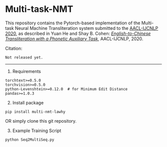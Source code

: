 # Multi-task-NMT

This repository contains the Pytorch-based implementation of the Multi-task Neural Machine Transliteration system submitted to the 
[AACL-IJCNLP 2020](http://aacl2020.org/), as described in Yuan He and Shay B. Cohen: *[English-to-Chinese Transliteration with a Phonetic Auxiliary Task](http://???)*, AACL-IJCNLP, 2020.


Citation:
```
Not released yet.
```

------------
1. Requirements
```
torchtext>=0.5.0
torchvision>=0.5.0
python-Levenshtein>=0.12.0  # for Minimum Edit Distance
pandas>=1.0.3
```
2. Install package
```
pip install multi-nmt-lawhy
```
OR simply clone this git repository.

3. Example Training Script
```
python Seq2MultiSeq.py
```
